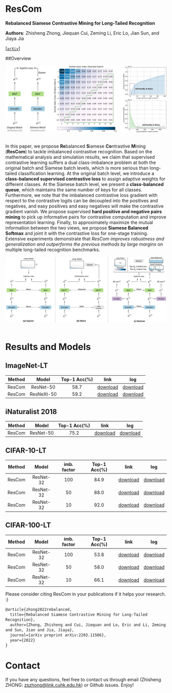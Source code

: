 # ResCom
**Rebalanced Siamese Contrastive Mining for Long-Tailed Recognition**

**Authors**: Zhisheng Zhong, Jiequan Cui, Zeming Li, Eric Lo, Jian Sun, and Jiaya Jia

[[`arXiv`](https://arxiv.org/abs/2203.11506)]

##Overview



<div align="center">
  <img src="./assets/motivation.jpg" style="zoom:90%;"/>
</div><br/>

In this paper, we propose **Re**balanced **S**iamese **Co**ntrastive **M**ining (**ResCom**) to tackle imbalanced contrastive recognition. Based on the mathematical analysis and simulation results, we claim that supervised contrastive learning suffers a dual class-imbalance problem at both the original batch and Siamese batch levels, which is more serious than long-tailed classification learning. At the original batch level, we introduce a **class-balanced supervised contrastive loss** to assign adaptive weights for different classes. At the Siamese batch level, we present a **class-balanced queue**, which maintains the same number of keys for all classes.  Furthermore, we note that the imbalanced contrastive loss gradient with respect to the contrastive logits can be decoupled into the positives and negatives, and easy positives and easy negatives will make the contrastive gradient vanish. We propose supervised **hard positive and negative pairs mining** to pick up informative pairs for contrastive computation and improve representation learning. Finally, to approximately maximize the mutual information between the two views, we propose **Siamese Balanced Softmax** and joint it with the contrastive loss for one-stage training. Extensive experiments demonstrate that *ResCom improves robustness and generalization and outperforms the previous methods by large margins* on multiple long-tailed recognition benchmarks. 

<div align="center">
  <img src="./assets/method.jpg" style="zoom:90%;"/>
</div><br/>


# Results and Models
## ImageNet-LT
| Method | Model | Top-1 Acc(%) | link | log |
| :---: | :---: | :---: | :---: | :---: |
| ResCom | ResNet-50   | 58.7 | [download]() | [download]() |
| ResCom | ResNeXt-50  | 59.2 | [download]() | [download]() |

 ## iNaturalist 2018 

| Method | Model | Top-1 Acc(%) | link |  log |
| :---: | :---: | :---: | :---: | :---: |
| ResCom | ResNet-50   | 75.2 | [download]() | [download]() |

 ## CIFAR-10-LT

| Method |   Model   | imb. factor | Top-1 Acc(%) |     link     | log          |
| :----: | :-------: | :---------: | :----------: | :----------: | ------------ |
| ResCom | ResNet-32 |     100     |     84.9     | [download]() | [download]() |
| ResCom | ResNet-32 |     50      |     88.0     | [download]() | [download]() |
| ResCom | ResNet-32 |     10      |     92.0     | [download]() | [download]() |

 ## CIFAR-100-LT

| Method | Model | imb. factor | Top-1 Acc(%) |     link     | log |
| :---: | :---: | :---: | :---: | :---: | ----- |
| ResCom | ResNet-32  | 100 | 53.8 | [download]() | [download]() |
| ResCom | ResNet-32 | 50 | 58.0 | [download]() | [download]() |
| ResCom | ResNet-32 | 10 | 66.1 | [download]() | [download]() |



Please consider citing ResCom in your publications if it helps your research. :)


```
@article{zhong2022rebalanced,
  title={Rebalanced Siamese Contrastive Mining for Long-Tailed Recognition},
  author={Zhong, Zhisheng and Cui, Jiequan and Lo, Eric and Li, Zeming and Sun, Jian and Jia, Jiaya},
  journal={arXiv preprint arXiv:2203.11506},
  year={2022}
}
```





# Contact
If you have any questions, feel free to contact us through email (Zhisheng ZHONG: zszhong@link.cuhk.edu.hk) or Github issues. Enjoy!

 

 